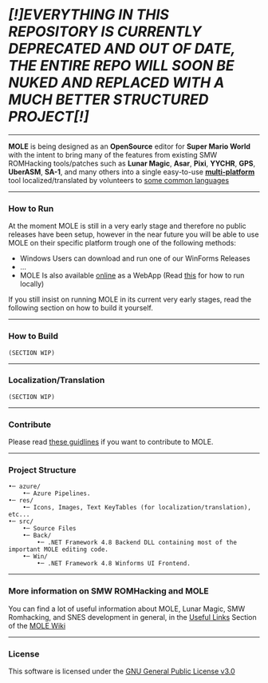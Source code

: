# ***[!]EVERYTHING IN THIS REPOSITORY IS CURRENTLY DEPRECATED AND OUT OF DATE, THE ENTIRE REPO WILL SOON BE NUKED AND REPLACED WITH A MUCH BETTER STRUCTURED PROJECT[!]***
___
**MOLE** is being designed as an **OpenSource**  editor for **Super Mario World** with the intent to bring many of the features from existing SMW ROMHacking tools/patches such as **Lunar Magic**, **Asar**, **Pixi**, **YYCHR**, **GPS**, **UberASM**,  **SA-1**, and many others into a single easy-to-use [**multi-platform**](#how-to-run) tool localized/translated by volunteers to [some common languages](#localizationtranslation)
___
### How to Run
At the moment MOLE is still in a very early stage and therefore no public releases have been setup, however in the near future you will be able to use MOLE on their specific platform trough one of the following methods:
- Windows Users can download and run one of our WinForms Releases
- ...
- MOLE Is also available [online]() as a WebApp (Read [this]() for how to run locally)

If you still insist on running MOLE in its current very early stages, read the following section on how to build it yourself.
___
### How to Build
	(SECTION WIP)
___
### Localization/Translation
	(SECTION WIP)
___
### Contribute
Please read [these guidlines](/CONTRIBUTING.md) if you want to contribute to MOLE.
___
### Project Structure
```
•─ azure/
	•─ Azure Pipelines.
•─ res/
	•─ Icons, Images, Text KeyTables (for localization/translation), etc...
•─ src/
	•─ Source Files
	•─ Back/
		•─ .NET Framework 4.8 Backend DLL containing most of the important MOLE editing code.
	•─ Win/
		•─ .NET Framework 4.8 Winforms UI Frontend.
```
___
### More information on SMW ROMHacking and MOLE
You can find a lot of useful information about MOLE, Lunar Magic, SMW Romhacking, and SNES development in general, in the [Useful Links](/wiki/useful-links) Section of the [MOLE Wiki](/wiki)
___
### License
This software is licensed under the [GNU General Public License v3.0](/LICENSE.md)
